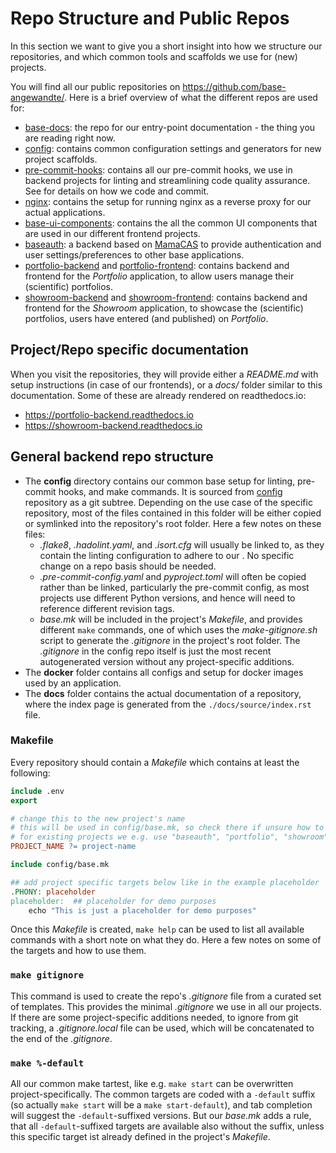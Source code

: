 # Repo Structure and Public Repos

In this section we want to give you a short insight into how we structure our repositories,
and which common tools and scaffolds we use for (new) projects.

You will find all our public repositories on https://github.com/base-angewandte/. Here is a brief overview of
what the different repos are used for:

- [base-docs](https://github.com/base-angewandte/base-docs): the repo for our entry-point documentation - the thing
  you are reading right now.
- [config](https://github.com/base-angewandte/config): contains common configuration settings and generators for
  new project scaffolds.
- [pre-commit-hooks](https://github.com/base-angewandte/pre-commit-hooks): contains all our pre-commit hooks,
  we use in backend projects for linting and streamlining code quality assurance. See [](./dev_guide.md) for details
  on how we code and commit.
- [nginx](https://github.com/base-angewandte/nginx): contains the setup for running nginx as a reverse proxy for our
  actual applications.
- [base-ui-components](https://github.com/base-angewandte/base-ui-components): contains the all the common UI components
  that are used in our different frontend projects.
- [baseauth](https://github.com/base-angewandte/baseauth): a backend based on
  [MamaCAS](https://django-mama-cas.readthedocs.io/en/latest/) to provide authentication and user settings/preferences
  to other base applications.
- [portfolio-backend](https://github.com/base-angewandte/portfolio-backend) and
  [portfolio-frontend](https://github.com/base-angewandte/portfolio-frontend): contains backend and frontend for the
  _Portfolio_ application, to allow users manage their (scientific) portfolios.
- [showroom-backend](https://github.com/base-angewandte/showroom-backend) and
  [showroom-frontend](https://github.com/base-angewandte/showroom-frontend): contains backend and frontend for the
  _Showroom_ application, to showcase the (scientific) portfolios, users have entered (and published) on _Portfolio_.

## Project/Repo specific documentation

When you visit the repositories, they will provide either a _README&period;md_ with setup instructions (in case of
our frontends), or a _docs/_ folder similar to this documentation. Some of these are already rendered on readthedocs.io:

- https://portfolio-backend.readthedocs.io
- https://showroom-backend.readthedocs.io

## General backend repo structure

- The **config** directory contains our common base setup for linting, pre-commit hooks, and make commands. It is
  sourced from [config](https://github.com/base-angewandte/config) repository as a git subtree. Depending on the use
  case of the specific repository, most of the files contained in this folder will be either copied or symlinked into
  the repository's root folder. Here a few notes on these files:
  - _.flake8_, _.hadolint.yaml_, and _.isort.cfg_ will usually be linked to, as they contain the linting configuration
    to adhere to our [](./dev_guide.md#coding-conventions). No specific change on a repo basis should be needed.
  - _.pre-commit-config.yaml_ and _pyproject.toml_ will often be copied rather than be linked, particularly the
    pre-commit config, as most projects use different Python versions, and hence will need to reference different
    revision tags.
  - _base&period;mk_ will be included in the project's _Makefile_, and provides different `make` commands, one of which uses
    the _make-gitignore&period;sh_ script to generate the _.gitignore_ in the project's root folder. The _.gitignore_ in the
    config repo itself is just the most recent autogenerated version without any project-specific additions.
    <!-- Internal writer's note: the use of &period; instead of . in base.mk and make-gitignore.sh is needed, because
         linkify would otherwise make a link out of these two filenames -->
- The **docker** folder contains all configs and setup for docker images used by an application.
- The **docs** folder contains the actual documentation of a repository, where the index page is generated from the
  `./docs/source/index.rst` file.

### Makefile

Every repository should contain a _Makefile_ which contains at least the following:

```makefile
include .env
export

# change this to the new project's name
# this will be used in config/base.mk, so check there if unsure how to name it
# for existing projects we e.g. use "baseauth", "portfolio", "showroom", or "nginx"
PROJECT_NAME ?= project-name

include config/base.mk

## add project specific targets below like in the example placeholder
.PHONY: placeholder
placeholder:  ## placeholder for demo purposes
    echo "This is just a placeholder for demo purposes"
```

Once this _Makefile_ is created, `make help` can be used to list all available commands with a short note on what they
do. Here a few notes on some of the targets and how to use them.

### `make gitignore`

This command is used to create the repo's _.gitignore_ file from a curated set of templates. This provides the minimal
_.gitignore_ we use in all our projects. If there are some project-specific additions needed, to ignore from git
tracking, a _.gitignore.local_ file can be used, which will be concatenated to the end of the _.gitignore_.

### `make %-default`

All our common make tartest, like e.g. `make start` can be overwritten project-specifically. The common targets are
coded with a `-default` suffix (so actually `make start` will be a `make start-default`), and tab completion will
suggest the `-default`-suffixed versions. But our _base&period;mk_ adds a rule, that all `-default`-suffixed targets are
available also without the suffix, unless this specific target ist already defined in the project's _Makefile_.
